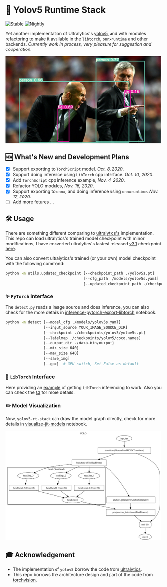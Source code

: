 # 🔦 Yolov5 Runtime Stack

[![Stable](https://github.com/zhiqwang/yolov5-rt-stack/workflows/Stable/badge.svg)](https://github.com/zhiqwang/yolov5-rt-stack/actions?query=workflow%3AStable) [![Nightly](https://github.com/zhiqwang/yolov5-rt-stack/workflows/Nightly/badge.svg)](https://github.com/zhiqwang/yolov5-rt-stack/actions?query=workflow%3ANightly)

Yet another implementation of Ultralytics's [yolov5](https://github.com/ultralytics/yolov5), and with modules refactoring to make it available in the `libtorch`, `onnxruntime` and other backends. *Currently work in process, very pleasure for suggestion and cooperation.*

<a href=".github/zidane.jpg"><img src=".github/zidane.jpg" alt="YOLO inferencing" width="500"/></a>

## 🆕 What's New and Development Plans

- [x] Support exporting to `TorchScript` model. *Oct. 8, 2020*.
- [x] Support doing inference using `LibTorch` cpp interface. *Oct. 10, 2020*.
- [x] Add `TorchScript` cpp inference example, *Nov. 4, 2020*.
- [x] Refactor YOLO modules, *Nov. 16, 2020*.
- [x] Support exporting to `onnx`, and doing inference using `onnxruntime`. *Nov. 17, 2020*.
- [ ] Add more fetures ...

## 🛠 Usage

There are something different comparing to [ultralytics's](https://github.com/ultralytics/yolov5/blob/master/models/yolo.py) implementation. This repo can load ultralytics's trained model checkpoint with minor modifications, I have converted ultralytics's lastest released [v3.1](https://github.com/ultralytics/yolov5/releases/download/v3.1/yolov5s.pt) checkpoint [here](https://github.com/zhiqwang/yolov5-rt-stack/releases/download/v0.2.1/yolov5s.pt).

You can also convert ultralytics's trained (or your own) model checkpoint with the following command:

```bash
python -m utils.updated_checkpoint [--checkpoint_path ./yolov5s.pt]
                                   [--cfg_path ./models/yolov5s.yaml]
                                   [--updated_checkpoint_path ./checkpoints/yolov5/yolov5s.pt]
```

### ✨ `PyTorch` Interface

The `detect.py` reads a image source and does inference, you can also check for the more details in [inference-pytorch-export-libtorch](notebooks/inference-pytorch-export-libtorch.ipynb) notebook.

```bash
python -m detect [--model_cfg ./models/yolov5s.yaml]
                 [--input_source YOUR_IMAGE_SOURCE_DIR]
                 [--checkpoint ./checkpoints/yolov5/yolov5s.pt]
                 [--labelmap ./checkpoints/yolov5/coco.names]
                 [--output_dir ./data-bin/output]
                 [--min_size 640]
                 [--max_size 640]
                 [--save_img]
                 [--gpu]  # GPU switch, Set False as default
```

### 🚀 `LibTorch` Interface

Here providing an [example](./deployment) of getting `LibTorch` inferencing to work. Also you can check the [CI](.github/workflows/stable.yml) for more details.

### ✏️ Model Visualization

Now, `yolov5-rt-stack` can draw the model graph directly, check for more details in [visualize-jit-models](notebooks/visualize-jit-models.ipynb) notebook.

<a href="notebooks/assets/yolov5.detail.svg"><img src="notebooks/assets/yolov5.detail.svg" alt="YOLO model visualize" width="500"/></a>

## 🎓 Acknowledgement

- The implementation of `yolov5` borrow the code from [ultralytics](https://github.com/ultralytics/yolov5).
- This repo borrows the architecture design and part of the code from [torchvision](https://github.com/pytorch/vision).
